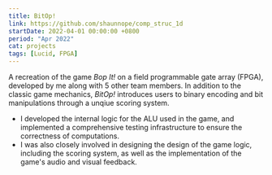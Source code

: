 ```yaml
---
title: BitOp!
link: https://github.com/shaunnope/comp_struc_1d
startDate: 2022-04-01 00:00:00 +0800
period: "Apr 2022"
cat: projects
tags: [Lucid, FPGA]
---
```

A recreation of the game _Bop It!_ on a field programmable gate array (FPGA), developed by me along with 5 other team members. In addition to the classic game mechanics, _BitOp!_ introduces users to binary encoding and bit manipulations through a unqiue scoring system.

- I developed the internal logic for the ALU used in the game, and implemented a comprehensive testing infrastructure to ensure the correctness of computations. 
- I was also closely involved in designing the design of the game logic, including the scoring system, as well as the implementation of the game's audio and visual feedback.
